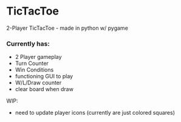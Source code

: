 # TicTacToe
2-Player TicTacToe - made in python w/ pygame

### Currently has:
  - 2 Player gameplay
  - Turn Counter
  - Win Conditions
  - functioning GUI to play
  -  W/L/Draw counter
  - clear board when draw


WIP:
  - need to update player icons (currently are just colored squares)
